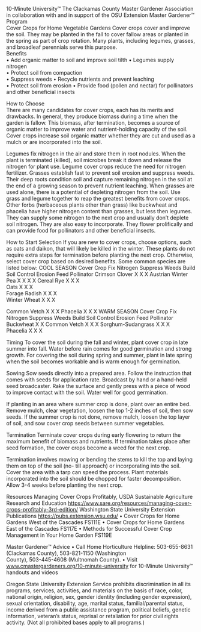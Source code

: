 

10-Minute University™ 
The Clackamas County Master Gardener Association in collaboration with and in support of 
the OSU Extension Master Gardener™ Program   
Cover Crops for Home Vegetable Gardens 
Cover crops cover and improve the soil. They may be planted in the fall to cover fallow areas or planted 
in the spring as part of crop rotation. Many plants, including legumes, grasses, and broadleaf perennials 
serve this purpose.  
Benefits  
• Add organic matter to soil and improve soil tilth 
• Legumes supply nitrogen  
• Protect soil from compaction  
• Suppress weeds 
• Recycle nutrients and prevent leaching  
• Protect soil from erosion 
• Provide food (pollen and nectar) for pollinators and other beneficial insects 
 
How to Choose  
There are many candidates for cover crops, each has its merits and drawbacks. In general, they produce 
biomass during a time when the garden is fallow. This biomass, after termination, becomes a source of 
organic matter to improve water and nutrient-holding capacity of the soil. Cover crops increase soil 
organic matter whether they are cut and used as a mulch or are incorporated into the soil. 
 
Legumes fix nitrogen in the air and store them in root nodules. When the plant is terminated (killed), soil 
microbes break it down and release the nitrogen for plant use. Legume cover crops reduce the need for 
nitrogen fertilizer. 
Grasses establish fast to prevent soil erosion and suppress weeds. Their deep roots condition soil and 
capture remaining nitrogen in the soil at the end of a growing season to prevent nutrient leaching. When 
grasses are used alone, there is a potential of depleting nitrogen from the soil. Use grass and legume 
together to reap the greatest benefits from cover crops. 
Other forbs (herbaceous plants other than grass) like buckwheat and phacelia have higher nitrogen 
content than grasses, but less then legumes. They can supply some nitrogen to the next crop and usually 
don’t deplete soil nitrogen. They are also easy to incorporate. They flower prolifically and can provide 
food for pollinators and other beneficial insects. 
 
How to Start 
       Selection 
If you are new to cover crops, choose options, such as oats and daikon, that will likely be killed in the 
winter. These plants do not require extra steps for termination before planting the next crop. Otherwise, 
select cover crop based on desired benefits. Some common species are listed below: 
COOL SEASON 
Cover Crop Fix Nitrogen Suppress Weeds Build Soil Control Erosion  Feed Pollinator 
Crimson Clover X   X X 
Austrian Winter Pea X X  X X 
Cereal Rye  X X X  
Oats  X X X  
Forage Radish  X X X  
Winter Wheat  X X X  
 

Common Vetch 
X   X X 
Phacelia 
 X  X X 
WARM SEASON 
Cover Crop Fix Nitrogen Suppress Weeds Build Soil Control Erosion Feed Pollinator 
Buckwheat  X   X 
Common Vetch X   X X 
Sorghum-Sudangrass  X X X  
Phacelia  X  X X 
 
Timing 
To cover the soil during the fall and winter, plant cover crop in late summer into fall. Water before rain 
comes for good germination and strong growth. For covering the soil during spring and summer, plant in 
late spring when the soil becomes workable and is warm enough for germination. 
 
Sowing 
Sow seeds directly into a prepared area. Follow the instruction that comes with seeds for application 
rate. Broadcast by hand or a hand-held seed broadcaster. Rake the surface and gently press with a piece 
of wood to improve contact with the soil. Water well for good germination.  
 
If planting in an area where summer crop is done, plant over an entire bed. Remove mulch, clear 
vegetation, loosen the top 1-2 inches of soil, then sow seeds. If the summer crop is not done, remove 
mulch, loosen the top layer of soil, and sow cover crop seeds between summer vegetables. 
 
Termination 
Terminate cover crops during early flowering to return the maximum benefit of biomass and nutrients. If 
termination takes place after seed formation, the cover crops become a weed for the next crop.  
 
Termination involves mowing or bending the stems to kill the top and laying them on top of the soil (no-
till approach) or incorporating into the soil. Cover the area with a tarp can speed the process. Plant 
materials incorporated into the soil should be chopped for faster decomposition. Allow 3-4 weeks 
before planting the next crop. 
 
Resources 
Managing Cover Crops Profitably, USDA Sustainable Agriculture Research and Education 
https://www.sare.org/resources/managing-cover-crops-profitably-3rd-edition/ 
Washington State University Extension Publications https://pubs.extension.wsu.edu/ 
• Cover Crops for Home Gardens West of the Cascades FS111E 
• Cover Crops for Home Gardens East of the Cascades FS117E 
• Methods for Successful Cover Crop Management in Your Home Garden FS119E 
 
Master Gardener™ Advice 
• Call Home Horticulture Helpline:  503-655-8631 (Clackamas County), 503-821-1150 (Washington  
   County), 503-445-4608 (Multnomah County). 
• Visit www.cmastergardeners.org/10-minute-university for 10-Minute University™ handouts and videos  
 
Oregon State University Extension Service prohibits discrimination in all its programs, services, activities, and materials on the 
basis of race, color, national origin, religion, sex, gender identity (including gender expression), sexual orientation, disability, 
age, marital status, familial/parental status, income derived from a public assistance program, political beliefs, genetic 
information, veteran’s status, reprisal or retaliation for prior civil rights activity. (Not all prohibited bases apply to all 
programs.) 